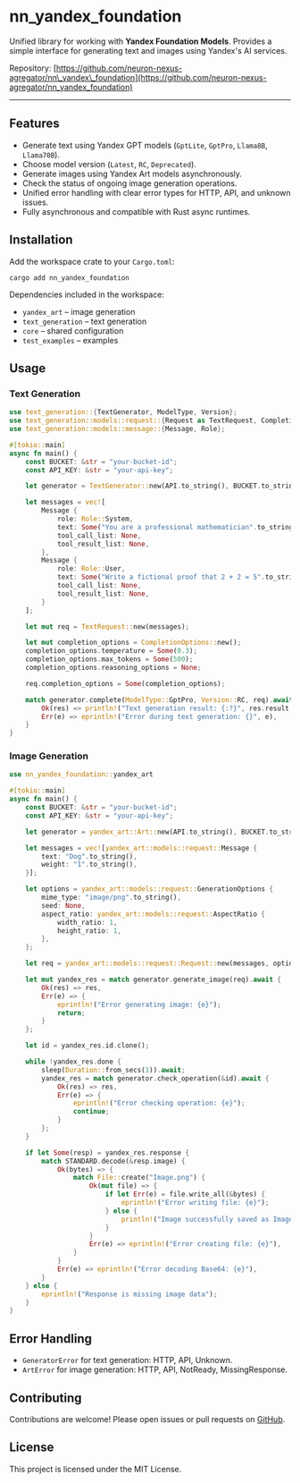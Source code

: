 # nn\_yandex\_foundation

Unified library for working with **Yandex Foundation Models**. Provides a simple interface for generating text and images using Yandex's AI services.

Repository: [https://github.com/neuron-nexus-agregator/nn\_yandex\_foundation](https://github.com/neuron-nexus-agregator/nn_yandex_foundation)

---

## Features

* Generate text using Yandex GPT models (`GptLite`, `GptPro`, `Llama8B`, `Llama70B`).
* Choose model version (`Latest`, `RC`, `Deprecated`).
* Generate images using Yandex Art models asynchronously.
* Check the status of ongoing image generation operations.
* Unified error handling with clear error types for HTTP, API, and unknown issues.
* Fully asynchronous and compatible with Rust async runtimes.

## Installation

Add the workspace crate to your `Cargo.toml`:

```curl
cargo add nn_yandex_foundation
```

Dependencies included in the workspace:

* `yandex_art` – image generation
* `text_generation` – text generation
* `core` – shared configuration
* `test_examples` – examples

## Usage

### Text Generation

```rust
use text_generation::{TextGenerator, ModelType, Version};
use text_generation::models::request::{Request as TextRequest, CompletionOptions};
use text_generation::models::message::{Message, Role};

#[tokio::main]
async fn main() {
    const BUCKET: &str = "your-bucket-id";
    const API_KEY: &str = "your-api-key";

    let generator = TextGenerator::new(API.to_string(), BUCKET.to_string());

    let messages = vec![
        Message {
            role: Role::System,
            text: Some("You are a professional mathematician".to_string()),
            tool_call_list: None,
            tool_result_list: None,
        },
        Message {
            role: Role::User,
            text: Some("Write a fictional proof that 2 + 2 = 5".to_string()),
            tool_call_list: None,
            tool_result_list: None,
        }
    ];

    let mut req = TextRequest::new(messages);

    let mut completion_options = CompletionOptions::new();
    completion_options.temperature = Some(0.3);
    completion_options.max_tokens = Some(500);
    completion_options.reasoning_options = None;

    req.completion_options = Some(completion_options);

    match generator.complete(ModelType::GptPro, Version::RC, req).await {
        Ok(res) => println!("Text generation result: {:?}", res.result.alternatives[0].message.text),
        Err(e) => eprintln!("Error during text generation: {}", e),
    }
}
```

### Image Generation

```rust
use nn_yandex_foundation::yandex_art

#[tokio::main]
async fn main() {
    const BUCKET: &str = "your-bucket-id";
    const API_KEY: &str = "your-api-key";

    let generator = yandex_art::Art::new(API.to_string(), BUCKET.to_string());

    let messages = vec![yandex_art::models::request::Message {
        text: "Dog".to_string(),
        weight: "1".to_string(),
    }];

    let options = yandex_art::models::request::GenerationOptions {
        mime_type: "image/png".to_string(),
        seed: None,
        aspect_ratio: yandex_art::models::request::AspectRatio {
            width_ratio: 1,
            height_ratio: 1,
        },
    };

    let req = yandex_art::models::request::Request::new(messages, options);

    let mut yandex_res = match generator.generate_image(req).await {
        Ok(res) => res,
        Err(e) => {
            eprintln!("Error generating image: {e}");
            return;
        }
    };

    let id = yandex_res.id.clone();

    while !yandex_res.done {
        sleep(Duration::from_secs(1)).await;
        yandex_res = match generator.check_operation(&id).await {
            Ok(res) => res,
            Err(e) => {
                eprintln!("Error checking operation: {e}");
                continue;
            }
        };
    }

    if let Some(resp) = yandex_res.response {
        match STANDARD.decode(&resp.image) {
            Ok(bytes) => {
                match File::create("Image.png") {
                    Ok(mut file) => {
                        if let Err(e) = file.write_all(&bytes) {
                            eprintln!("Error writing file: {e}");
                        } else {
                            println!("Image successfully saved as Image.png");
                        }
                    }
                    Err(e) => eprintln!("Error creating file: {e}"),
                }
            }
            Err(e) => eprintln!("Error decoding Base64: {e}"),
        }
    } else {
        eprintln!("Response is missing image data");
    }
}
```

## Error Handling

* `GeneratorError` for text generation: HTTP, API, Unknown.
* `ArtError` for image generation: HTTP, API, NotReady, MissingResponse.

## Contributing

Contributions are welcome! Please open issues or pull requests on [GitHub](https://github.com/neuron-nexus-agregator/nn_yandex_foundation).

## License

This project is licensed under the MIT License.
